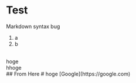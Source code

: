 # Test
Markdown syntax bug
1. a
2. b 
<br/>
hoge<br>
hhoge<br>
## From Here
# hoge
[Google](https://google.com)
